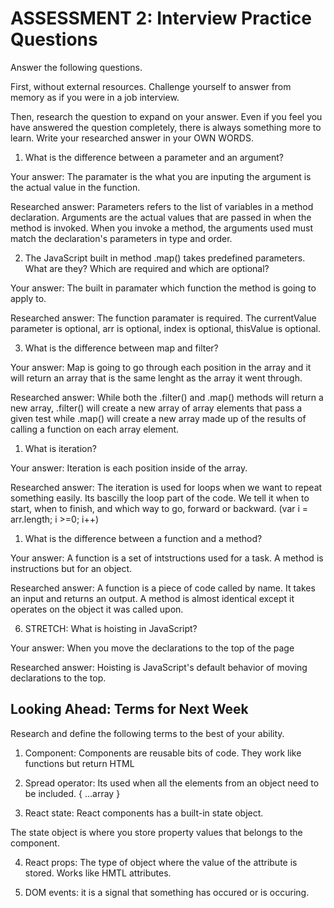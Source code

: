 # ASSESSMENT 2: Interview Practice Questions

Answer the following questions.

First, without external resources. Challenge yourself to answer from memory as if you were in a job interview.

Then, research the question to expand on your answer. Even if you feel you have answered the question completely, there is always something more to learn. Write your researched answer in your OWN WORDS.

1. What is the difference between a parameter and an argument?

Your answer: The paramater is the what you are inputing the argument is the actual value in the function. 

Researched answer: Parameters refers to the list of variables in a method declaration. Arguments are the actual values that are passed in when the method is invoked. When you invoke a method, the arguments used must match the declaration's parameters in type and order.

2. The JavaScript built in method .map() takes predefined parameters. What are they? Which are required and which are optional?

Your answer: The built in paramater which function the method is going to apply to. 

Researched answer: The function paramater is required. The currentValue parameter is optional, arr is optional, index is optional, thisValue is optional. 

3. What is the difference between map and filter?

Your answer: Map is going to go through each position in the array and it will return an array that is the same lenght as the array it went through.

Researched answer: While both the .filter() and .map() methods will return a new array, .filter() will create a new array of array elements that pass a given test while .map() will create a new array made up of the results of calling a function on each array element.



1. What is iteration?

Your answer: Iteration is each position inside of the array.

Researched answer: The iteration is used for loops when we want to repeat something easily. Its bascilly the loop part of the code. We tell it when to start, when to finish, and which way to go, forward or backward. 
(var i = arr.length; i >=0; i++)

1. What is the difference between a function and a method?

Your answer: A function is a set of intstructions used for a task. A method is instructions but for an object. 

Researched answer: A function is a piece of code called by name. It takes an input and returns an output. A method is almost identical except it operates on the object it was called upon. 

6. STRETCH: What is hoisting in JavaScript?

Your answer: When you move the declarations to the top of the page

Researched answer: Hoisting is JavaScript's default behavior of moving declarations to the top.

## Looking Ahead: Terms for Next Week

Research and define the following terms to the best of your ability.

1. Component: Components are reusable bits of code. They work like functions but return HTML

2. Spread operator: Its used when all the elements from an object need to be included. 
{ ...array }

3. React state: React components has a built-in state object.

The state object is where you store property values that belongs to the component.

4. React props: The type of object where the value of the attribute is stored. Works like HMTL attributes.

5. DOM events: it is a signal that something has occured or is occuring. 
